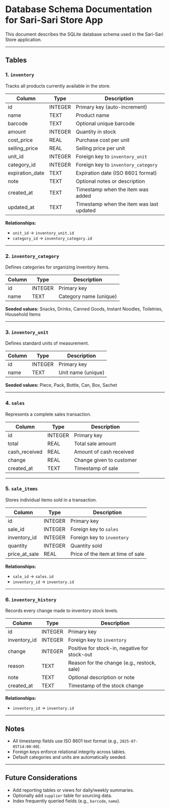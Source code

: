 # Database Schema Documentation for Sari-Sari Store App

This document describes the SQLite database schema used in the Sari-Sari Store application.

---

## Tables

### 1. `inventory`

Tracks all products currently available in the store.

| Column           | Type    | Description                              |
| ---------------- | ------- | ---------------------------------------- |
| id               | INTEGER | Primary key (auto-increment)             |
| name             | TEXT    | Product name                             |
| barcode          | TEXT    | Optional unique barcode                  |
| amount           | INTEGER | Quantity in stock                        |
| cost\_price      | REAL    | Purchase cost per unit                   |
| selling\_price   | REAL    | Selling price per unit                   |
| unit\_id         | INTEGER | Foreign key to `inventory_unit`          |
| category\_id     | INTEGER | Foreign key to `inventory_category`      |
| expiration\_date | TEXT    | Expiration date (ISO 8601 format)        |
| note             | TEXT    | Optional notes or description            |
| created\_at      | TEXT    | Timestamp when the item was added        |
| updated\_at      | TEXT    | Timestamp when the item was last updated |

**Relationships:**

* `unit_id` → `inventory_unit.id`
* `category_id` → `inventory_category.id`

---

### 2. `inventory_category`

Defines categories for organizing inventory items.

| Column | Type    | Description            |
| ------ | ------- | ---------------------- |
| id     | INTEGER | Primary key            |
| name   | TEXT    | Category name (unique) |

**Seeded values:** Snacks, Drinks, Canned Goods, Instant Noodles, Toiletries, Household Items

---

### 3. `inventory_unit`

Defines standard units of measurement.

| Column | Type    | Description        |
| ------ | ------- | ------------------ |
| id     | INTEGER | Primary key        |
| name   | TEXT    | Unit name (unique) |

**Seeded values:** Piece, Pack, Bottle, Can, Box, Sachet

---

### 4. `sales`

Represents a complete sales transaction.

| Column         | Type    | Description              |
| -------------- | ------- | ------------------------ |
| id             | INTEGER | Primary key              |
| total          | REAL    | Total sale amount        |
| cash\_received | REAL    | Amount of cash received  |
| change         | REAL    | Change given to customer |
| created\_at    | TEXT    | Timestamp of sale        |

---

### 5. `sale_items`

Stores individual items sold in a transaction.

| Column          | Type    | Description                       |
| --------------- | ------- | --------------------------------- |
| id              | INTEGER | Primary key                       |
| sale\_id        | INTEGER | Foreign key to `sales`            |
| inventory\_id   | INTEGER | Foreign key to `inventory`        |
| quantity        | INTEGER | Quantity sold                     |
| price\_at\_sale | REAL    | Price of the item at time of sale |

**Relationships:**

* `sale_id` → `sales.id`
* `inventory_id` → `inventory.id`

---

### 6. `inventory_history`

Records every change made to inventory stock levels.

| Column        | Type    | Description                                   |
| ------------- | ------- | --------------------------------------------- |
| id            | INTEGER | Primary key                                   |
| inventory\_id | INTEGER | Foreign key to `inventory`                    |
| change        | INTEGER | Positive for stock-in, negative for stock-out |
| reason        | TEXT    | Reason for the change (e.g., restock, sale)   |
| note          | TEXT    | Optional description or note                  |
| created\_at   | TEXT    | Timestamp of the stock change                 |

**Relationships:**

* `inventory_id` → `inventory.id`

---

## Notes

* All timestamp fields use ISO 8601 text format (e.g., `2025-07-05T14:00:00`).
* Foreign keys enforce relational integrity across tables.
* Default categories and units are automatically seeded.

---

## Future Considerations

* Add reporting tables or views for daily/weekly summaries.
* Optionally add `supplier` table for sourcing data.
* Index frequently queried fields (e.g., `barcode`, `name`).
